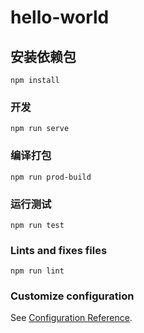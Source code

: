 # hello-world

## 安装依赖包
```
npm install
```

### 开发
```
npm run serve
```

### 编译打包
```
npm run prod-build
```

### 运行测试
```
npm run test
```

### Lints and fixes files
```
npm run lint
```

### Customize configuration
See [Configuration Reference](https://cli.vuejs.org/config/).
